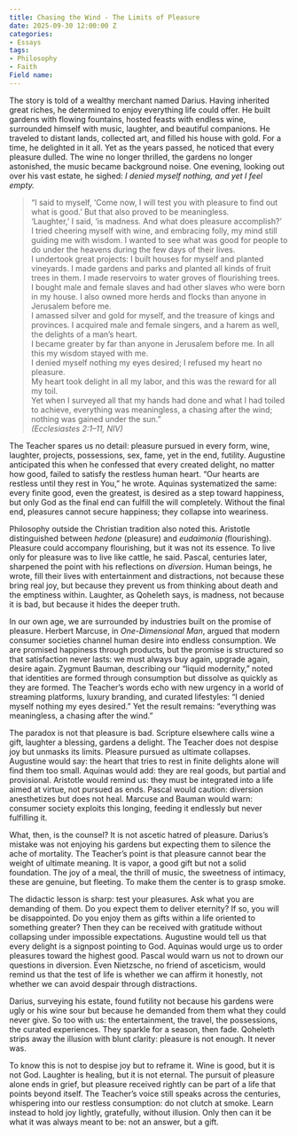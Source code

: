 ```yaml
---
title: Chasing the Wind - The Limits of Pleasure  
date: 2025-09-30 12:00:00 Z
categories:
- Essays
tags:
- Philosophy
- Faith
Field name: 
---
```

The story is told of a wealthy merchant named Darius. Having inherited great riches, he determined to enjoy everything life could offer. He built gardens with flowing fountains, hosted feasts with endless wine, surrounded himself with music, laughter, and beautiful companions. He traveled to distant lands, collected art, and filled his house with gold. For a time, he delighted in it all. Yet as the years passed, he noticed that every pleasure dulled. The wine no longer thrilled, the gardens no longer astonished, the music became background noise. One evening, looking out over his vast estate, he sighed: *I denied myself nothing, and yet I feel empty.*  

> “I said to myself, ‘Come now, I will test you with pleasure to find out what is good.’ But that also proved to be meaningless.  
> ‘Laughter,’ I said, ‘is madness. And what does pleasure accomplish?’  
> I tried cheering myself with wine, and embracing folly, my mind still guiding me with wisdom. I wanted to see what was good for people to do under the heavens during the few days of their lives.  
> I undertook great projects: I built houses for myself and planted vineyards. I made gardens and parks and planted all kinds of fruit trees in them. I made reservoirs to water groves of flourishing trees.  
> I bought male and female slaves and had other slaves who were born in my house. I also owned more herds and flocks than anyone in Jerusalem before me.  
> I amassed silver and gold for myself, and the treasure of kings and provinces. I acquired male and female singers, and a harem as well, the delights of a man’s heart.  
> I became greater by far than anyone in Jerusalem before me. In all this my wisdom stayed with me.  
> I denied myself nothing my eyes desired; I refused my heart no pleasure.  
> My heart took delight in all my labor, and this was the reward for all my toil.  
> Yet when I surveyed all that my hands had done and what I had toiled to achieve, everything was meaningless, a chasing after the wind; nothing was gained under the sun.”  
> *(Ecclesiastes 2:1–11, NIV)*  

The Teacher spares us no detail: pleasure pursued in every form, wine, laughter, projects, possessions, sex, fame, yet in the end, futility. Augustine anticipated this when he confessed that every created delight, no matter how good, failed to satisfy the restless human heart. “Our hearts are restless until they rest in You,” he wrote. Aquinas systematized the same: every finite good, even the greatest, is desired as a step toward happiness, but only God as the final end can fulfill the will completely. Without the final end, pleasures cannot secure happiness; they collapse into weariness.  

Philosophy outside the Christian tradition also noted this. Aristotle distinguished between *hedone* (pleasure) and *eudaimonia* (flourishing). Pleasure could accompany flourishing, but it was not its essence. To live only for pleasure was to live like cattle, he said. Pascal, centuries later, sharpened the point with his reflections on *diversion*. Human beings, he wrote, fill their lives with entertainment and distractions, not because these bring real joy, but because they prevent us from thinking about death and the emptiness within. Laughter, as Qoheleth says, is madness, not because it is bad, but because it hides the deeper truth.  

In our own age, we are surrounded by industries built on the promise of pleasure. Herbert Marcuse, in *One-Dimensional Man*, argued that modern consumer societies channel human desire into endless consumption. We are promised happiness through products, but the promise is structured so that satisfaction never lasts: we must always buy again, upgrade again, desire again. Zygmunt Bauman, describing our “liquid modernity,” noted that identities are formed through consumption but dissolve as quickly as they are formed. The Teacher’s words echo with new urgency in a world of streaming platforms, luxury branding, and curated lifestyles: “I denied myself nothing my eyes desired.” Yet the result remains: “everything was meaningless, a chasing after the wind.”  

The paradox is not that pleasure is bad. Scripture elsewhere calls wine a gift, laughter a blessing, gardens a delight. The Teacher does not despise joy but unmasks its limits. Pleasure pursued as ultimate collapses. Augustine would say: the heart that tries to rest in finite delights alone will find them too small. Aquinas would add: they are real goods, but partial and provisional. Aristotle would remind us: they must be integrated into a life aimed at virtue, not pursued as ends. Pascal would caution: diversion anesthetizes but does not heal. Marcuse and Bauman would warn: consumer society exploits this longing, feeding it endlessly but never fulfilling it.  

What, then, is the counsel? It is not ascetic hatred of pleasure. Darius’s mistake was not enjoying his gardens but expecting them to silence the ache of mortality. The Teacher’s point is that pleasure cannot bear the weight of ultimate meaning. It is vapor, a good gift but not a solid foundation. The joy of a meal, the thrill of music, the sweetness of intimacy, these are genuine, but fleeting. To make them the center is to grasp smoke.  

The didactic lesson is sharp: test your pleasures. Ask what you are demanding of them. Do you expect them to deliver eternity? If so, you will be disappointed. Do you enjoy them as gifts within a life oriented to something greater? Then they can be received with gratitude without collapsing under impossible expectations. Augustine would tell us that every delight is a signpost pointing to God. Aquinas would urge us to order pleasures toward the highest good. Pascal would warn us not to drown our questions in diversion. Even Nietzsche, no friend of asceticism, would remind us that the test of life is whether we can affirm it honestly, not whether we can avoid despair through distractions.  

Darius, surveying his estate, found futility not because his gardens were ugly or his wine sour but because he demanded from them what they could never give. So too with us: the entertainment, the travel, the possessions, the curated experiences. They sparkle for a season, then fade. Qoheleth strips away the illusion with blunt clarity: pleasure is not enough. It never was.  

To know this is not to despise joy but to reframe it. Wine is good, but it is not God. Laughter is healing, but it is not eternal. The pursuit of pleasure alone ends in grief, but pleasure received rightly can be part of a life that points beyond itself. The Teacher’s voice still speaks across the centuries, whispering into our restless consumption: do not clutch at smoke. Learn instead to hold joy lightly, gratefully, without illusion. Only then can it be what it was always meant to be: not an answer, but a gift.  
